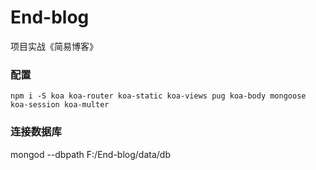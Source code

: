 # End-blog
项目实战《简易博客》

### 配置
```
npm i -S koa koa-router koa-static koa-views pug koa-body mongoose koa-session koa-multer
```

### 连接数据库
mongod --dbpath F:/End-blog/data/db
